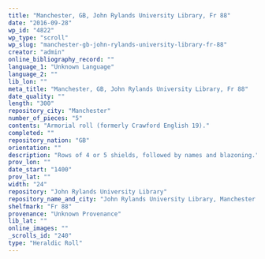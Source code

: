 ```yaml
---
title: "Manchester, GB, John Rylands University Library, Fr 88"
date: "2016-09-28"
wp_id: "4822"
wp_type: "scroll"
wp_slug: "manchester-gb-john-rylands-university-library-fr-88"
creator: "admin"
online_bibliography_record: ""
language_1: "Unknown Language"
language_2: ""
lib_lon: ""
meta_title: "Manchester, GB, John Rylands University Library, Fr 88"
date_quality: ""
length: "300"
repository_city: "Manchester"
number_of_pieces: "5"
contents: "Armorial roll (formerly Crawford English 19)."
completed: ""
repository_nation: "GB"
orientation: ""
description: "Rows of 4 or 5 shields, followed by names and blazoning."
prov_lon: ""
date_start: "1400"
prov_lat: ""
width: "24"
repository: "John Rylands University Library"
repository_name_and_city: "John Rylands University Library, Manchester GB"
shelfmark: "Fr 88"
provenance: "Unknown Provenance"
lib_lat: ""
online_images: ""
_scrolls_id: "240"
type: "Heraldic Roll"
---
```



